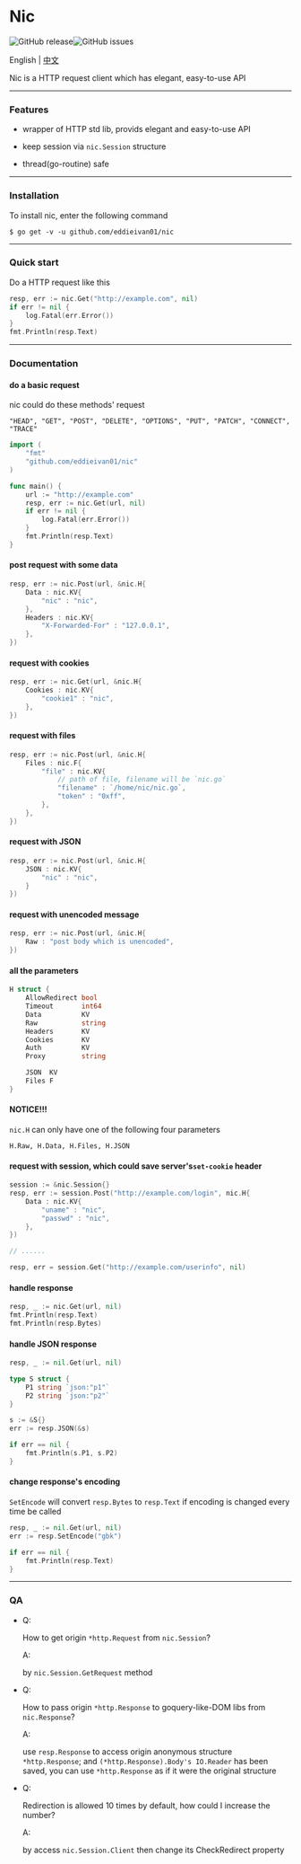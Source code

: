 # Nic

![GitHub release](https://img.shields.io/github/release/eddieivan01/nic.svg?label=nic)![GitHub issues](https://img.shields.io/github/issues/eddieivan01/nic.svg)

English | [中文](https://github.com/EddieIvan01/nic/tree/master/docs/zh-cn.md)

Nic is a HTTP request client which has elegant, easy-to-use API

***

### Features

+ wrapper of HTTP std lib, provids elegant and easy-to-use API

+ keep session via `nic.Session` structure
+ thread(go-routine) safe

***

### Installation

To install nic, enter the following command

```
$ go get -v -u github.com/eddieivan01/nic
```

***

### Quick start

Do a HTTP request like this

```go
resp, err := nic.Get("http://example.com", nil)
if err != nil {
    log.Fatal(err.Error())
}
fmt.Println(resp.Text)
```

***

### Documentation

#### do a basic request

nic could do these methods' request

`"HEAD", "GET", "POST", "DELETE", "OPTIONS", "PUT", "PATCH", "CONNECT", "TRACE"`

```go
import (
	"fmt"
    "github.com/eddieivan01/nic"
)

func main() {
    url := "http://example.com"
    resp, err := nic.Get(url, nil)
    if err != nil {
        log.Fatal(err.Error())
    }
    fmt.Println(resp.Text)
}
```

#### post request with some data

```go
resp, err := nic.Post(url, &nic.H{
    Data : nic.KV{
        "nic" : "nic",
    },
    Headers : nic.KV{
        "X-Forwarded-For" : "127.0.0.1",
    },
})
```

#### request with cookies

```go
resp, err := nic.Get(url, &nic.H{
    Cookies : nic.KV{
        "cookie1" : "nic",
    },
})
```

#### request with files

```go
resp, err := nic.Post(url, &nic.H{
    Files : nic.F{
        "file" : nic.KV{
            // path of file, filename will be `nic.go`
            "filename" : `/home/nic/nic.go`,
            "token" : "0xff",
        },
    },
})
```

#### request with JSON

```go
resp, err := nic.Post(url, &nic.H{
    JSON : nic.KV{
        "nic" : "nic",
    }
})
```

#### request with unencoded message

```go
resp, err := nic.Post(url, &nic.H{
    Raw : "post body which is unencoded",
})
```

#### all the parameters

```go
H struct {
    AllowRedirect bool
    Timeout       int64
    Data          KV
    Raw           string
    Headers       KV
    Cookies       KV
    Auth          KV
    Proxy         string

    JSON  KV
    Files F
}
```

#### NOTICE!!!

`nic.H` can only have one of the following four parameters

`H.Raw, H.Data, H.Files, H.JSON`

#### request with session, which could save server's`set-cookie` header

```go
session := &nic.Session{}
resp, err := session.Post("http://example.com/login", nic.H{
    Data : nic.KV{
        "uname" : "nic",
        "passwd" : "nic",
    },
})

// ......

resp, err = session.Get("http://example.com/userinfo", nil)
```

#### handle response

```go
resp, _ := nic.Get(url, nil)
fmt.Println(resp.Text)
fmt.Println(resp.Bytes)
```

#### handle JSON response

```go
resp, _ := nil.Get(url, nil)

type S struct {
    P1 string `json:"p1"`
    P2 string `json:"p2"`
}

s := &S{}
err := resp.JSON(&s)

if err == nil {
    fmt.Println(s.P1, s.P2)
}
```

#### change response's encoding

`SetEncode` will convert `resp.Bytes` to `resp.Text` if encoding is changed every time be called 

```go
resp, _ := nil.Get(url, nil)
err := resp.SetEncode("gbk")

if err == nil {
    fmt.Println(resp.Text)
}
```

***

### QA

+ Q:

  How to get origin `*http.Request` from `nic.Session`?

  A:

  by `nic.Session.GetRequest` method

+ Q:

  How to pass origin `*http.Response` to goquery-like-DOM libs from `nic.Response`?

  A:

  use `resp.Response` to access origin anonymous structure `*http.Response`; and `(*http.Response).Body's IO.Reader` has been saved, you can  use `*http.Response` as if it were the original structure

+ Q:

  Redirection is allowed 10 times by default, how could I increase the number?

  A:

  by access `nic.Session.Client` then change its CheckRedirect property
